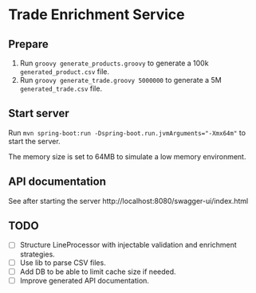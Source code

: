 # Trade Enrichment Service

## Prepare
1. Run `groovy generate_products.groovy` to generate a 100k `generated_product.csv` file.
2. Run `groovy generate_trade.groovy 5000000` to generate a 5M `generated_trade.csv` file.

## Start server
Run `mvn spring-boot:run -Dspring-boot.run.jvmArguments="-Xmx64m"` to start the server.
 
The memory size is set to 64MB to simulate a low memory environment.

## API documentation

See after starting the server http://localhost:8080/swagger-ui/index.html

## TODO
- [ ] Structure LineProcessor with injectable validation and enrichment strategies.
- [ ] Use lib to parse CSV files.
- [ ] Add DB to be able to limit cache size if needed.
- [ ] Improve generated API documentation.